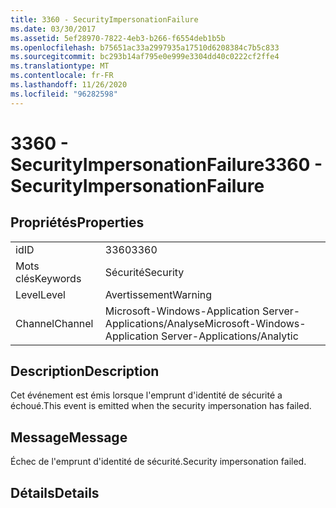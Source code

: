```yaml
---
title: 3360 - SecurityImpersonationFailure
ms.date: 03/30/2017
ms.assetid: 5ef28970-7822-4eb3-b266-f6554deb1b5b
ms.openlocfilehash: b75651ac33a2997935a17510d6208384c7b5c833
ms.sourcegitcommit: bc293b14af795e0e999e3304dd40c0222cf2ffe4
ms.translationtype: MT
ms.contentlocale: fr-FR
ms.lasthandoff: 11/26/2020
ms.locfileid: "96282598"
---
```

# <a name="3360---securityimpersonationfailure"></a><span data-ttu-id="fb102-102">3360 - SecurityImpersonationFailure</span><span class="sxs-lookup"><span data-stu-id="fb102-102">3360 - SecurityImpersonationFailure</span></span>

## <a name="properties"></a><span data-ttu-id="fb102-103">Propriétés</span><span class="sxs-lookup"><span data-stu-id="fb102-103">Properties</span></span>  
  
|||  
|-|-|  
|<span data-ttu-id="fb102-104">id</span><span class="sxs-lookup"><span data-stu-id="fb102-104">ID</span></span>|<span data-ttu-id="fb102-105">3360</span><span class="sxs-lookup"><span data-stu-id="fb102-105">3360</span></span>|  
|<span data-ttu-id="fb102-106">Mots clés</span><span class="sxs-lookup"><span data-stu-id="fb102-106">Keywords</span></span>|<span data-ttu-id="fb102-107">Sécurité</span><span class="sxs-lookup"><span data-stu-id="fb102-107">Security</span></span>|  
|<span data-ttu-id="fb102-108">Level</span><span class="sxs-lookup"><span data-stu-id="fb102-108">Level</span></span>|<span data-ttu-id="fb102-109">Avertissement</span><span class="sxs-lookup"><span data-stu-id="fb102-109">Warning</span></span>|  
|<span data-ttu-id="fb102-110">Channel</span><span class="sxs-lookup"><span data-stu-id="fb102-110">Channel</span></span>|<span data-ttu-id="fb102-111">Microsoft-Windows-Application Server-Applications/Analyse</span><span class="sxs-lookup"><span data-stu-id="fb102-111">Microsoft-Windows-Application Server-Applications/Analytic</span></span>|  
  
## <a name="description"></a><span data-ttu-id="fb102-112">Description</span><span class="sxs-lookup"><span data-stu-id="fb102-112">Description</span></span>  

 <span data-ttu-id="fb102-113">Cet événement est émis lorsque l'emprunt d'identité de sécurité a échoué.</span><span class="sxs-lookup"><span data-stu-id="fb102-113">This event is emitted when the security impersonation has failed.</span></span>  
  
## <a name="message"></a><span data-ttu-id="fb102-114">Message</span><span class="sxs-lookup"><span data-stu-id="fb102-114">Message</span></span>  

 <span data-ttu-id="fb102-115">Échec de l'emprunt d'identité de sécurité.</span><span class="sxs-lookup"><span data-stu-id="fb102-115">Security impersonation failed.</span></span>  
  
## <a name="details"></a><span data-ttu-id="fb102-116">Détails</span><span class="sxs-lookup"><span data-stu-id="fb102-116">Details</span></span>
